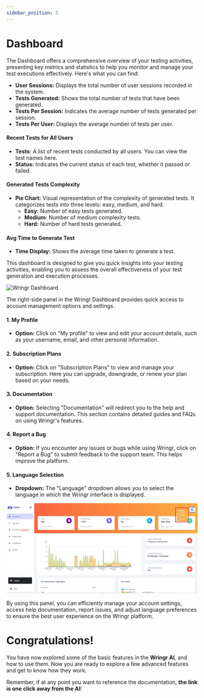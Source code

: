 ```yaml
---
sidebar_position: 3
---
```


# Dashboard

The Dashboard offers a comprehensive overview of your testing activities, presenting key metrics and statistics to help you monitor and manage your test executions effectively. Here's what you can find:

- **User Sessions:** Displays the total number of user sessions recorded in the system.
- **Tests Generated:** Shows the total number of tests that have been generated.
- **Tests Per Session:** Indicates the average number of tests generated per session.
- **Tests Per User:** Displays the average number of tests per user.

#### Recent Tests for All Users
- **Tests:** A list of recent tests conducted by all users. You can view the test names here.
- **Status:** Indicates the current status of each test, whether it passed or failed.

#### Generated Tests Complexity
- **Pie Chart:** Visual representation of the complexity of generated tests. It categorizes tests into three levels: easy, medium, and hard.
  - **Easy:** Number of easy tests generated.
  - **Medium:** Number of medium complexity tests.
  - **Hard:** Number of hard tests generated.

#### Avg Time to Generate Test
- **Time Display:** Shows the average time taken to generate a test.

This dashboard is designed to give you quick insights into your testing activities, enabling you to assess the overall effectiveness of your test generation and execution processes.

![Wringr Dashboard](/img/Dashboard.png)

The right-side panel in the Wringr Dashboard provides quick access to account management options and settings. 

#### 1. **My Profile**
   - **Option:** Click on "My profile" to view and edit your account details, such as your username, email, and other personal information.

#### 2. **Subscription Plans**
   - **Option:** Click on "Subscription Plans" to view and manage your subscription. Here you can upgrade, downgrade, or renew your plan based on your needs.

#### 3. **Documentation**
   - **Option:** Selecting "Documentation" will redirect you to the help and support documentation. This section contains detailed guides and FAQs on using Wringr's features.

#### 4. **Report a Bug**
   - **Option:** If you encounter any issues or bugs while using Wringr, click on "Report a Bug" to submit feedback to the support team. This helps improve the platform.

#### 5. **Language Selection**
   - **Dropdown:** The "Language" dropdown allows you to select the language in which the Wringr interface is displayed.
  
![Wringr Dashboard](/img/language.png)

By using this panel, you can efficiently manage your account settings, access help documentation, report issues, and adjust language preferences to ensure the best user experience on the Wringr platform.


# Congratulations!

You have now explored some of the basic features in the **Wringr AI**, and how to use them. Now you are ready to explore a few advanced features and get to know how they work.

Remember, if at any point you want to reference the documentation, **the link is one click away from the AI**!



